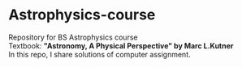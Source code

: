# Astrophysics-course
Repository for BS Astrophysics course         
Textbook: **"Astronomy, A Physical Perspective" by Marc L.Kutner**             
In this repo, I share solutions of computer assignment.

